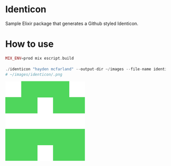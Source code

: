 # Identicon

Sample Elixir package that generates a Github styled Identicon.

# How to use

```elixir
MIX_ENV=prod mix escript.build

./identicon "hayden mcfarland" --output-dir ~/images --file-name identicon
# ~/images/identicon/.png
```

![](example.png)
